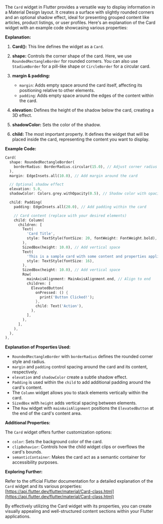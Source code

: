 The `Card` widget in Flutter provides a versatile way to display information in a Material Design layout. It creates a surface with slightly rounded corners and an optional shadow effect, ideal for presenting grouped content like articles, product listings, or user profiles. Here's an explanation of the Card widget with an example code showcasing various properties:

**Explanation:**

1. **Card():** This line defines the widget as a `Card`.

2. **shape:** Controls the corner shape of the card. Here, we use `RoundedRectangleBorder` for rounded corners. You can also use `StadiumBorder` for a pill-like shape or `CircleBorder` for a circular card.

3. **margin & padding:**
    * `margin`: Adds empty space around the card itself, affecting its positioning relative to other elements.
    * `padding`: Adds empty space around the edges of the content within the card.

4. **elevation:** Defines the height of the shadow below the card, creating a 3D effect.

5. **shadowColor:** Sets the color of the shadow.

6. **child:** The most important property. It defines the widget that will be placed inside the card, representing the content you want to display.

**Example Code:**

```dart
Card(
  shape: RoundedRectangleBorder(
    borderRadius: BorderRadius.circular(15.0), // Adjust corner radius
  ),
  margin: EdgeInsets.all(10.0), // Add margin around the card

  // Optional shadow effect
  elevation: 5.0,
  shadowColor: Colors.grey.withOpacity(0.5), // Shadow color with opacity

  child: Padding(
    padding: EdgeInsets.all(20.0), // Add padding within the card

    // Card content (replace with your desired elements)
    child: Column(
      children: [
        Text(
          'Card Title',
          style: TextStyle(fontSize: 20, fontWeight: FontWeight.bold),
        ),
        SizedBox(height: 10.0), // Add vertical space
        Text(
          'This is a sample card with some content and properties applied.',
          style: TextStyle(fontSize: 16),
        ),
        SizedBox(height: 10.0), // Add vertical space
        Row(
          mainAxisAlignment: MainAxisAlignment.end, // Align to end
          children: [
            ElevatedButton(
              onPressed: () {
                print('Button Clicked!');
              },
              child: Text('Action'),
            ),
          ],
        ),
      ],
    ),
  ),
),
```

**Explanation of Properties Used:**

* `RoundedRectangleBorder` with `borderRadius` defines the rounded corner style and radius.
* `margin` and `padding` control spacing around the card and its content, respectively.
* `elevation` and `shadowColor` create a subtle shadow effect.
* `Padding` is used within the `child` to add additional padding around the card's content.
* The `Column` widget allows you to stack elements vertically within the card.
* `SizedBox` with `height` adds vertical spacing between elements.
* The `Row` widget with `mainAxisAlignment` positions the `ElevatedButton` at the end of the card's content area.

**Additional Properties:**

The `Card` widget offers further customization options:

* `color`: Sets the background color of the card.
* `clipBehavior`: Controls how the child widget clips or overflows the card's bounds.
* `semanticContainer`: Makes the card act as a semantic container for accessibility purposes.

**Exploring Further:**

Refer to the official Flutter documentation for a detailed explanation of the `Card` widget and its various properties: [https://api.flutter.dev/flutter/material/Card-class.html](https://api.flutter.dev/flutter/material/Card-class.html)

By effectively utilizing the Card widget with its properties, you can create visually appealing and well-structured content sections within your Flutter applications.